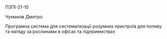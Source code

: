 ПЗПІ-21-10

Чумаков Дмитро

Програмна система для систематизації розумних пристроїв для поливу та нагяду за рослинами в офісах та підприемствах
